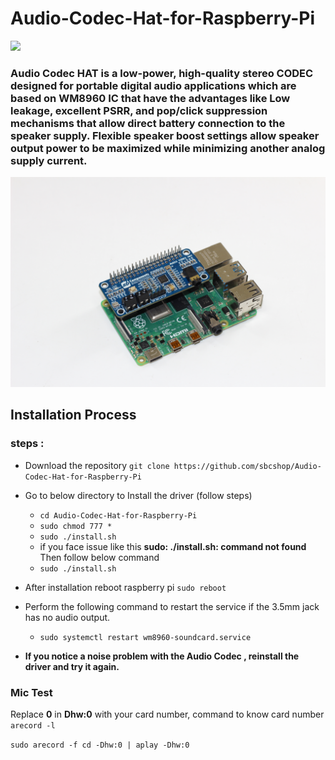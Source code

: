 # Audio-Codec-Hat-for-Raspberry-Pi

<img src= "https://github.com/sbcshop/Audio-Codec-Hat-for-Raspberry-Pi/blob/main/images/img.JPG" />

### Audio Codec HAT is a low-power, high-quality stereo CODEC designed for portable digital audio applications which are based on WM8960 IC that have the advantages like Low leakage, excellent PSRR, and pop/click suppression mechanisms that allow direct battery connection to the speaker supply. Flexible speaker boost settings allow speaker output power to be maximized while minimizing another analog supply current.

<img src= "https://github.com/sbcshop/Audio-Codec-Hat-for-Raspberry-Pi/blob/main/images/img1.JPG" />

## Installation Process
### steps :
   * Download the repository  ``` git clone https://github.com/sbcshop/Audio-Codec-Hat-for-Raspberry-Pi ```
   * Go to below directory to Install the driver (follow steps)
       * ``` cd Audio-Codec-Hat-for-Raspberry-Pi ```
       * ```sudo chmod 777 *```
       * ``` sudo ./install.sh ```
       * if you face issue like this **sudo: ./install.sh: command not found** Then follow below command
        * ```sudo ./install.sh```
   * After installation reboot raspberry pi  ``` sudo reboot ```
   * Perform the following command to restart the service if the 3.5mm jack has no audio output.  
       * ``` sudo systemctl restart wm8960-soundcard.service ```
       
   * **If you notice a noise problem with the  Audio Codec , reinstall the driver and try it again.**
   
###  Mic Test
Replace   **0**  in  **Dhw:0**  with your card number, command to know card number ``` arecord -l ```

```sudo arecord -f cd -Dhw:0 | aplay -Dhw:0``` 




         
